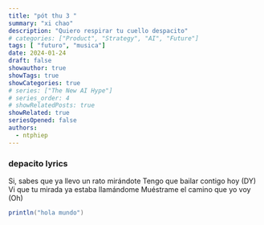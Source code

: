 ```yaml
---
title: "pót thu 3 "
summary: "xi chao"
description: "Quiero respirar tu cuello despacito"
# categories: ["Product", "Strategy", "AI", "Future"]
tags: [ "futuro", "musica"]
date: 2024-01-24    
draft: false
showauthor: true
showTags: true
showCategories: true
# series: ["The New AI Hype"]
# series_order: 4
# showRelatedPosts: true
showRelated: true
seriesOpened: false
authors:
  - ntphiep
---
```





### depacito lyrics

Si, sabes que ya llevo un rato mirándote Tengo que bailar contigo hoy (DY) Vi que tu mirada ya estaba llamándome Muéstrame el camino que yo voy (Oh)


```scala
println("hola mundo")
```

